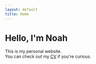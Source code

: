 ```yaml
---
layout: default
title: Home
---
```


# Hello, I'm Noah

This is my personal website.  
You can check out my [CV](NoahRingroseCVAPR2024.pdf) if you're curious.
